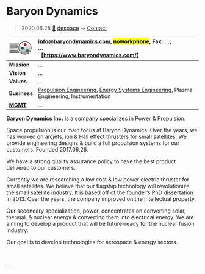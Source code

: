 # Baryon Dynamics
> 2020.06.28 [🚀](../../index/index.md) [despace](../index.md) → [Contact](../contact.md)

|[![](../f/con/b/baryon_dynamics_logo1_thumb.png)](../f/con/b/baryon_dynamics_logo1.png)|<info@baryondynamics.com>, <mark>noworkphone</mark>, Fax: …;<br> *…*<br> 【<https://www.baryondynamics.com/>】|
|:--|:--|
|**Mission**|…|
|**Vision**|…|
|**Values**|…|
|**Business**|[Propulsion Engineering](ps.md), [Energy Systems Engineering](sps.md), Plasma Engineering, Instrumentation|
|**[MGMT](../mgmt.md)**|…|

**Baryon Dynamics Inc.** is a company specializes in Power & Propulsion.

Space propulsion is our main focus at Baryon Dynamics. Over the years, we has worked on arcjets, ion & Hall effect thrusters for small satellites.  We provide engineering designs & build a full propulsion systems for our customers. Founded 2017.06.26.

We have a strong quality assurance policy to have the best product delivered to our customers.

Currently we are researching a low cost & low power electric thruster for small satellites. We believe that our flagship technology will revolutionize the small satellite industry. It is based off of the founder’s PhD dissertation in 2013. Over the years, the company improved on the intellectual property.

Our secondary specialization, power, concentrates on converting solar, thermal, & nuclear energy & converting them into electrical energy. We are aiming to develop a product that will be future-ready for the nuclear fusion industry.

​Our goal is to develop technologies for aerospace & energy sectors.

<p style="page-break-after:always"> </p>

…
